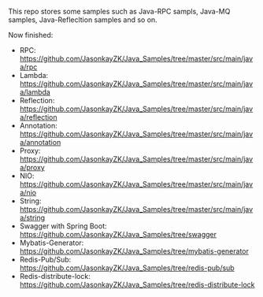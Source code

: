 This repo stores some samples such as Java-RPC sampls, Java-MQ samples, Java-Reflecltion samples and so on.

Now finished: 

-   RPC: https://github.com/JasonkayZK/Java_Samples/tree/master/src/main/java/rpc
-   Lambda: https://github.com/JasonkayZK/Java_Samples/tree/master/src/main/java/lambda
-   Reflection: https://github.com/JasonkayZK/Java_Samples/tree/master/src/main/java/reflection
-   Annotation: https://github.com/JasonkayZK/Java_Samples/tree/master/src/main/java/annotation
-   Proxy: https://github.com/JasonkayZK/Java_Samples/tree/master/src/main/java/proxy
-   NIO: https://github.com/JasonkayZK/Java_Samples/tree/master/src/main/java/nio 
-   String: https://github.com/JasonkayZK/Java_Samples/tree/master/src/main/java/string
-   Swagger with Spring Boot: https://github.com/JasonkayZK/Java_Samples/tree/swagger
-   Mybatis-Generator: https://github.com/JasonkayZK/Java_Samples/tree/mybatis-generator
-   Redis-Pub/Sub: https://github.com/JasonkayZK/Java_Samples/tree/redis-pub/sub
-   Redis-distribute-lock: https://github.com/JasonkayZK/Java_Samples/tree/redis-distribute-lock